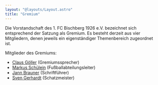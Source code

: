 ```yaml
---
layout: "@layouts/Layout.astro"
title: "Gremium"
---
```


Die Vorstandschaft des 1. FC Bischberg 1926 e.V. bezeichnet sich entsprechend der Satzung als Gremium. Es besteht derzeit aus vier Mitgliedern, denen jeweils ein eigenständiger Themenbereich zugeordnet ist.

Mitglieder des Gremiums:

- [Claus Göller](mailto:claus.goeller@fcbischberg.de) (Gremiumssprecher)
- [Markus Schülein](markus.schuelein@fcbischberg.de) (Fußballabteilungsleiter)
- [Jann Brauner](jann.brauner@fcbischberg.de) (Schriftführer)
- [Sven Gerhardt](sven.gerhardt@fcbischberg.de) (Schatzmeister)
